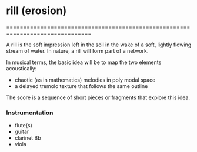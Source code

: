 # rill (erosion)  #
===============================================================================

A rill is the soft impression left in the soil in the wake of a soft, lightly 
flowing stream of water. In nature, a rill will form part of a network. 

In musical terms, the basic idea will be to map the two elements acoustically: 
 
 + chaotic (as in mathematics) melodies in poly modal space
 + a delayed tremolo texture that follows the same outline 


The score is a sequence of short pieces or fragments that explore this
idea.  

### Instrumentation ### 

 + flute(s) 
 + guitar 
 + clarinet Bb
 + viola
